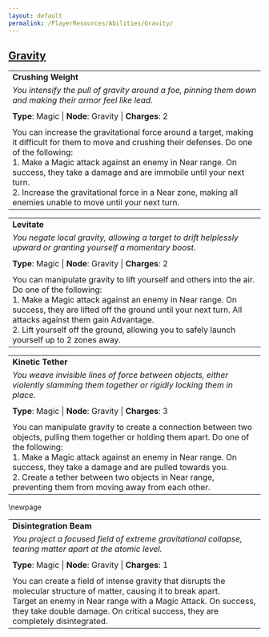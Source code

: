 ```yaml
---
layout: default
permalink: /PlayerResources/Abilities/Gravity/
---
```

## [Gravity](#Gravity)

|                                                                                                                                                            |
| :--------------------------------------------------------------------------------------------------------- |
| **Crushing Weight** |
| *You intensify the pull of gravity around a foe, pinning them down and making their armor feel like lead.* |
| |
| **Type**: Magic \| **Node**: Gravity \| **Charges**: 2 |
| |
| You can increase the gravitational force around a target, making it difficult for them to move and crushing their defenses. Do one of the following:<br>1. Make a Magic attack against an enemy in Near range. On success, they take a damage and are immobile until your next turn.<br>2. Increase the gravitational force in a Near zone, making all enemies unable to move until your next turn. |

|                                                                                                                                                            |
| :--------------------------------------------------------------------------------------------------------- |
| **Levitate** |
| *You negate local gravity, allowing a target to drift helplessly upward or granting yourself a momentary boost.* |
| |
| **Type**: Magic \| **Node**: Gravity \| **Charges**: 2 |
| |
| You can manipulate gravity to lift yourself and others into the air. Do one of the following:<br>1. Make a Magic attack against an enemy in Near range. On success, they are lifted off the ground until your next turn. All attacks against them gain Advantage.<br>2. Lift yourself off the ground, allowing you to safely launch yourself up to 2 zones away. |

|                                                                                                                                                            |
| :--------------------------------------------------------------------------------------------------------- |
| **Kinetic Tether** |
| *You weave invisible lines of force between objects, either violently slamming them together or rigidly locking them in place.* |
| |
| **Type**: Magic \| **Node**: Gravity \| **Charges**: 3 |
| |
| You can manipulate gravity to create a connection between two objects, pulling them together or holding them apart. Do one of the following:<br>1. Make a Magic attack against an enemy in Near range. On success, they take a damage and are pulled towards you.<br>2. Create a tether between two objects in Near range, preventing them from moving away from each other. |

\newpage

|                                                                                                                                                            |
| :--------------------------------------------------------------------------------------------------------- |
| **Disintegration Beam** |
| *You project a focused field of extreme gravitational collapse, tearing matter apart at the atomic level.* |
| |
| **Type**: Magic \| **Node**: Gravity \| **Charges**: 1 |
| |
| You can create a field of intense gravity that disrupts the molecular structure of matter, causing it to break apart.<br>Target an enemy in Near range with a Magic Attack. On success, they take double damage. On critical success, they are completely disintegrated. |